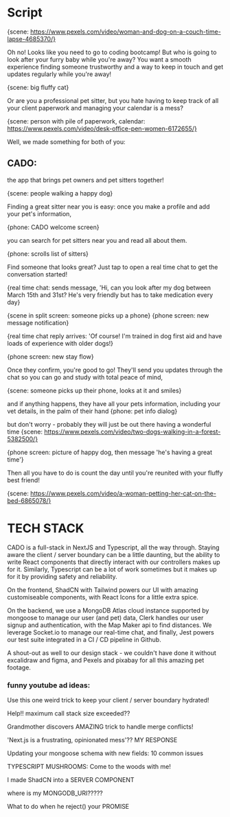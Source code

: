 # Script

{scene: https://www.pexels.com/video/woman-and-dog-on-a-couch-time-lapse-4685370/}

Oh no! Looks like you need to go to coding bootcamp! But who is going to look after your furry baby while you're away?
You want a smooth experience finding someone trustworthy and a way to keep in touch and get updates regularly while you're away!

{scene: big fluffy cat}

Or are you a professional pet sitter, but you hate having to keep track of all your client paperwork and
managing your calendar is a mess?

{scene: person with pile of paperwork,
calendar: https://www.pexels.com/video/desk-office-pen-women-6172655/}

Well, we made something for both of you:
## CADO:
the app that brings pet owners and pet sitters together!

{scene: people walking a happy dog}

Finding a great sitter near you is easy: once you make a profile and add your pet's information,

{phone: CADO welcome screen}

you can search for pet sitters near you and read all about them.

{phone: scrolls list of sitters}

Find someone that looks great? Just tap to open a real time chat to get the conversation started!

{real time chat: sends message, 'Hi, can you look after my dog between March 15th and 31st? He's very friendly but has to take medication every day}

{scene in split screen: someone picks up a phone}
{phone screen: new message notification}

{real time chat reply arrives: 'Of course! I'm trained in dog first aid and have loads of experience with older dogs!}

{phone screen: new stay flow}

Once they confirm, you're good to go! They'll send you updates through the chat so you can go and study with total peace of mind,

{scene: someone picks up their phone, looks at it and smiles}

and if anything happens, they have all your pets information, including your vet details, in the palm of their hand
{phone: pet info dialog}

but don't worry - probably they will just be out there having a wonderful time
{scene: https://www.pexels.com/video/two-dogs-walking-in-a-forest-5382500/}

{phone screen: picture of happy dog, then message 'he's having a great time'}


Then all you have to do is count the day until you're reunited with your fluffy best friend!

{scene: https://www.pexels.com/video/a-woman-petting-her-cat-on-the-bed-6865078/}


# TECH STACK

CADO is a full-stack in NextJS and Typescript, all the way through. Staying aware the client / server boundary can be a little daunting, but the ability to write React components that directly interact with our controllers makes up for it. Similarly, Typescript can be a lot of work sometimes but it makes up for it by providing safety and reliability.

On the frontend, ShadCN with Tailwind powers our UI with amazing customiseable components, with React Icons for a little extra spice.

On the backend, we use a MongoDB Atlas cloud instance supported by mongoose to manage our user (and pet) data, Clerk handles our user signup and authentication, with the Map Maker api to find distances. We leverage Socket.io to manage our real-time chat, and finally, Jest powers our test suite integrated in a CI / CD pipeline in Github.

A shout-out as well to our design stack - we couldn't have done it without excalidraw and figma, and Pexels and pixabay for all this amazing pet footage.

### funny youtube ad ideas:

Use this one weird trick to keep your client / server boundary hydrated!

Help!! maximum call stack size exceeded??

Grandmother discovers AMAZING trick to handle merge conflicts!

'Next.js is a frustrating, opinionated mess'?? MY RESPONSE

Updating your mongoose schema with new fields: 10 common issues

TYPESCRIPT MUSHROOMS: Come to the woods with me!

I made ShadCN into a SERVER COMPONENT

where is my MONGODB_URI?????

What to do when he reject() your PROMISE